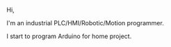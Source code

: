 Hi,

I'm an industrial PLC/HMI/Robotic/Motion programmer.

I start to program Arduino for home project.
